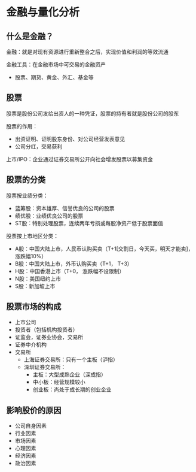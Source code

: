 # 金融与量化分析

## 什么是金融？

金融：就是对现有资源进行重新整合之后，实现价值和利润的等效流通

金融工具：在金融市场中可交易的金融资产
  - 股票、期货、黄金、外汇、基金等

## 股票

股票是股份公司发给出资人的一种凭证，股票的持有者就是股份公司的股东

股票的作用：
  - 出资证明、证明股东身份、对公司经营发表意见
  - 公司分红，交易获利

上市/IPO：企业通过证券交易所公开向社会增发股票以募集资金

## 股票的分类
股票按业绩分类：
  - 蓝筹股：资本雄厚、信誉优良的公司的股票
  - 绩优股：业绩优良公司的股票
  - ST股：特别处理股票，连续两年亏损或每股净资产低于股票面值

股票按上市地区分类：
  - A股：中国大陆上市，人民币认购买卖（T+1[交割日，今天买，明天才能卖]， 涨跌幅10%）
  - B股：中国大陆上市，外币认购买卖（T+1， T+3）
  - H股：中国香港上市（T+0， 涨跌幅不设限制）
  - N股：美国纽约上市
  - S股：新加坡上市

## 股票市场的构成
- 上市公司
- 投资者（包括机构投资者）
- 证监会，证券业协会，交易所
- 证券中介机构
- 交易所
  - 上海证券交易所：只有一个主板（沪指）
  - 深圳证券交易所：
    - 主板：大型成熟企业（深成指）
    - 中小板：经营规模较小
    - 创业板：尚处于成长期的创业企业

## 影响股价的原因
- 公司自身因素
- 行业因素
- 市场因素
- 心理因素
- 经济因素
- 政治因素













